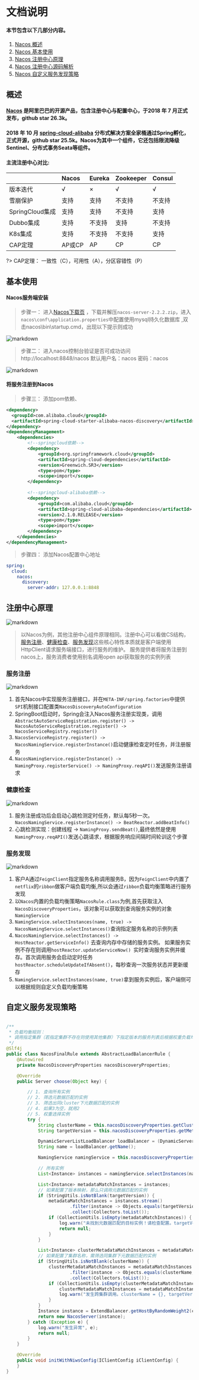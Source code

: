 #  文档说明

#### 本节包含以下几部分内容。
1. [Nacos 概述](#概述)
2. [Nacos 基本使用](#基本使用)
3. [Nacos 注册中心原理](#注册中心原理)
4. [Nacos 注册中心源码解析](#注册中心原理)
5. [Nacos 自定义服务发现策略](#自定义服务发现策略)


##  概述
#### [Nacos](https://github.com/alibaba/nacos) 是阿里巴巴的开源产品，包含注册中心与配置中心，于2018 年 7 月正式发布，github star 26.3k。
#### 2018 年 10 月 [spring-cloud-alibaba](https://github.com/alibaba/spring-cloud-alibaba) 分布式解决方案全家桶通过Spring孵化，正式开源，github star 25.5k。Nacos为其中一个组件，它还包括限流降级Sentinel、分布式事务Seata等组件。

#### 主流注册中心对比:

|       | Nacos | Eureka | Zookeeper | Consul |
|:------|:------|:-------|:----------|:-------|
| 版本迭代  | √     | ×      | √         | √      |
| 雪崩保护 | 支持 | 支持     | 不支持       | 不支持    |
| SpringCloud集成 | 支持 | 支持     | 不支持       | 支持     | 
| Dubbo集成 | 支持 | 不支持    | 支持        | 不支持    | 
| K8s集成 | 支持 | 不支持    | 不支持       | 支持     | 
| CAP定理 | AP或CP | AP     | CP        | CP     |



?>  CAP定理： 一致性（C），可用性（A），分区容错性（P）

##  基本使用
#### Nacos服务端安装
> 步骤一： 进入[Nacos下载页](https://github.com/alibaba/nacos/releases) ，下载并解压`nacos-server-2.2.2.zip`，进入`nacos\conf\application.properties`中配置使用mysql持久化数据库
> ,双击nacos\bin\startup.cmd，出现以下提示则成功

![markdown](./img/nacos01.jpg "markdown")

> 步骤二： 进入nacos控制台验证是否可成功访问  
> http://localhost:8848/nacos 默认用户名：nacos 密码：nacos

![markdown](./img/nacos_page.jpg "markdown")

#### 将服务注册到Nacos
> 步骤三： 添加pom依赖、
```xml
<dependency>
  <groupId>com.alibaba.cloud</groupId>
  <artifactId>spring-cloud-starter-alibaba-nacos-discovery</artifactId>
</dependency>
<dependencyManagement>
    <dependencies>
        <!--springcloud依赖-->
        <dependency>
            <groupId>org.springframework.cloud</groupId>
            <artifactId>spring-cloud-dependencies</artifactId>
            <version>Greenwich.SR3</version>
            <type>pom</type>
            <scope>import</scope>
        </dependency>
    
        <!--springcloud-alibaba依赖-->
        <dependency>
            <groupId>com.alibaba.cloud</groupId>
            <artifactId>spring-cloud-alibaba-dependencies</artifactId>
            <version>2.1.0.RELEASE</version>
            <type>pom</type>
            <scope>import</scope>
        </dependency>
    </dependencies>
</dependencyManagement>
```

> 步骤四： 添加Nacos配置中心地址
```yml
spring:
  cloud:
    nacos:
      discovery:
        server-addr: 127.0.0.1:8848
```

##  注册中心原理
![markdown](./img/nacos架构图.jpg "markdown")

> 以Nacos为例，其他注册中心组件原理相同。注册中心可以看做CS结构，[服务注册](#服务注册)、[健康检查](#健康检查)、[服务发现](#服务发现)这些核心特性本质就是客户端使用HttpClient请求服务端接口，进行服务的维护。
> 服务提供者将服务注册到nacos上，服务消费者使用别名调用open api获取服务的实例列表

###  服务注册

![markdown](./img/nacos服务注册.jpg "markdown")

1. 首先Nacos中实现服务注册接口，并在`META-INF/spring.factories`中提供`SPI`机制接口配置类`NacosDiscoveryAutoConfiguration`
2. SpringBoot启动时，Spring会注入Nacos服务注册实现类，调用`AbstractAutoServiceRegistration.register() -> NacosAutoServiceRegistration.register() -> NacosServiceRegistry.register()`
3. `NacosServiceRegistry.register() -> NacosNamingService.registerInstance()`启动健康检查定时任务，并注册服务
4. `NacosNamingService.registerInstance() -> NamingProxy.registerService() -> NamingProxy.reqAPI()`发送服务注册请求

### 健康检查

![markdown](./img/nacos健康检查.jpg "markdown")

1. 服务注册成功后会启动心跳检测定时任务，默认每5秒一次。`NacosNamingService.registerInstance() -> BeatReactor.addBeatInfo()`
2. 心跳检测实现：创建线程 -> `NamingProxy.sendBeat()`,最终依然是使用`NamingProxy.reqAPI()`发送心跳请求，根据服务响应间隔时间轮训这个步骤

### 服务发现

![markdown](./img/nacos服务发现.jpg "markdown")

1. 客户A通过`FeignClient`指定服务名称调用服务B，因为`FeignClient`中内置了`netflix`的`ribbon`做客户端负载均衡,所以会通过`ribbon`负载均衡策略进行服务发现
2. 以`Nacos`内置的负载均衡策略`NacosRule.class`为例,首先获取注入`NacosDiscoveryProperties`，该对象可以获取到查询服务实例的对象`NamingService`
3. `NamingService.selectInstances(name, true) -> NacosNamingService.selectInstances()`查询指定服务名称的示例列表
4. `NacosNamingService.selectInstances() -> HostReactor.getServiceInfo()` 去查询内存中存储的服务实例。
如果服务实例不存在则调用`hostReactor.updateServiceNow() `实时查询服务实例并缓存。首次调用服务会启动定时任务`hostReactor.scheduleUpdateIfAbsent()`，每秒查询一次服务状态并更新缓存
5. `NamingService.selectInstances(name, true)`拿到服务实例后，客户端侧可以根据规则自定义负载均衡策略

##  自定义服务发现策略
```java

/**
 * 负载均衡规则：
 * 调用指定集群（若指定集群不存在则使用其他集群）下指定版本的服务列表后根据权重负载均衡
 */
@Slf4j
public class NacosFinalRule extends AbstractLoadBalancerRule {
    @Autowired
    private NacosDiscoveryProperties nacosDiscoveryProperties;

    @Override
    public Server choose(Object key) {

        // 1. 查询所有实例
        // 2. 筛选元数据匹配的实例
        // 3. 筛选出同cluster下元数据匹配的实例
        // 4. 如果3为空，就用2
        // 5. 权重选择实例
        try {
            String clusterName = this.nacosDiscoveryProperties.getClusterName();
            String targetVersion = this.nacosDiscoveryProperties.getMetadata().get("version");

            DynamicServerListLoadBalancer loadBalancer = (DynamicServerListLoadBalancer) getLoadBalancer();
            String name = loadBalancer.getName();

            NamingService namingService = this.nacosDiscoveryProperties.namingServiceInstance();

            // 所有实例
            List<Instance> instances = namingService.selectInstances(name, true);

            List<Instance> metadataMatchInstances = instances;
            // 如果配置了版本映射，那么只调用元数据匹配的实例
            if (StringUtils.isNotBlank(targetVersion)) {
                metadataMatchInstances = instances.stream()
                        .filter(instance -> Objects.equals(targetVersion, instance.getMetadata().get("version")))
                        .collect(Collectors.toList());
                if (CollectionUtils.isEmpty(metadataMatchInstances)) {
                    log.warn("未找到元数据匹配的目标实例！请检查配置。targetVersion = {}, instance = {}", targetVersion, instances);
                    return null;
                }
            }

            List<Instance> clusterMetadataMatchInstances = metadataMatchInstances;
            // 如果配置了集群名称，需筛选同集群下元数据匹配的实例
            if (StringUtils.isNotBlank(clusterName)) {
                clusterMetadataMatchInstances = metadataMatchInstances.stream()
                        .filter(instance -> Objects.equals(clusterName, instance.getClusterName()))
                        .collect(Collectors.toList());
                if (CollectionUtils.isEmpty(clusterMetadataMatchInstances)) {
                    clusterMetadataMatchInstances = metadataMatchInstances;
                    log.warn("发生跨集群调用。clusterName = {}, targetVersion = {}, clusterMetadataMatchInstances = {}", clusterName, targetVersion, clusterMetadataMatchInstances);
                }
            }
            Instance instance = ExtendBalancer.getHostByRandomWeight2(clusterMetadataMatchInstances);
            return new NacosServer(instance);
        } catch (Exception e) {
            log.warn("发生异常", e);
            return null;
        }
    }

    @Override
    public void initWithNiwsConfig(IClientConfig iClientConfig) {
    }
}
```